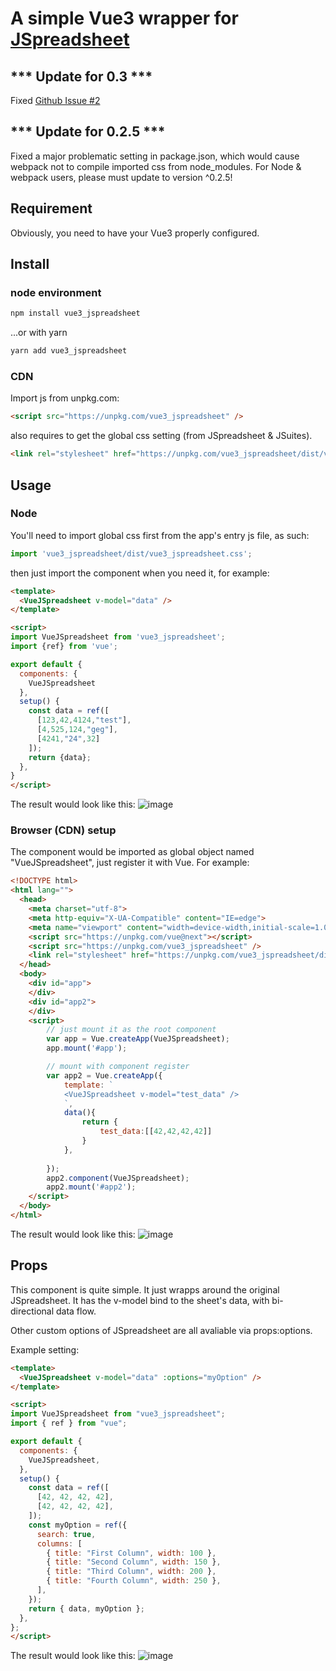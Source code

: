 # A simple Vue3 wrapper for [JSpreadsheet](https://github.com/jspreadsheet/ce)

## *** Update for 0.3 ***
Fixed [Github Issue #2](https://github.com/killkli/vue3_jspreadsheet/issues/2#issue-1059249929)

## *** Update for 0.2.5 ***
Fixed a major problematic setting in package.json, which would cause webpack not to compile imported css from node_modules. For Node & webpack users, please must update to version ^0.2.5!

## Requirement
Obviously, you need to have your Vue3 properly configured.

## Install

### node environment
```zsh
npm install vue3_jspreadsheet
```
...or with yarn
```zsh
yarn add vue3_jspreadsheet
```

### CDN
Import js from unpkg.com:
```html
<script src="https://unpkg.com/vue3_jspreadsheet" />
```
also requires to get the global css setting (from JSpreadsheet & JSuites).
```html
<link rel="stylesheet" href="https://unpkg.com/vue3_jspreadsheet/dist/vue3_jspreadsheet.css"/>
```

## Usage
### Node
You'll need to import global css first from the app's entry js file, as such:
```javascript
import 'vue3_jspreadsheet/dist/vue3_jspreadsheet.css';
```
then just import the component when you need it, for example:
```html
<template>
  <VueJSpreadsheet v-model="data" />
</template>

<script>
import VueJSpreadsheet from 'vue3_jspreadsheet';
import {ref} from 'vue';

export default {
  components: {
    VueJSpreadsheet
  },
  setup() {
    const data = ref([
      [123,42,4124,"test"],
      [4,525,124,"geg"],
      [4241,"24",32]
    ]);
    return {data};
  },
}
</script>
```

The result would look like this:
![image](https://raw.githubusercontent.com/killkli/vue3_jspreadsheet/master/images/node_screenshot1.png)

### Browser (CDN) setup
The component would be imported as global object named "VueJSpreadsheet", just register it with Vue. For example:

```html
<!DOCTYPE html>
<html lang="">
  <head>
    <meta charset="utf-8">
    <meta http-equiv="X-UA-Compatible" content="IE=edge">
    <meta name="viewport" content="width=device-width,initial-scale=1.0">
    <script src="https://unpkg.com/vue@next"></script>
    <script src="https://unpkg.com/vue3_jspreadsheet" />
    <link rel="stylesheet" href="https://unpkg.com/vue3_jspreadsheet/dist/vue3_jspreadsheet.css"/>
  </head>
  <body>
    <div id="app">
    </div>
    <div id="app2">
    </div>
    <script>
        // just mount it as the root component
        var app = Vue.createApp(VueJSpreadsheet);
        app.mount('#app');

        // mount with component register
        var app2 = Vue.createApp({
            template: `
            <VueJSpreadsheet v-model="test_data" />
            `,
            data(){
                return {
                    test_data:[[42,42,42,42]]
                }
            },
            
        });
        app2.component(VueJSpreadsheet);
        app2.mount('#app2');
    </script>
  </body>
</html>
```

The result would look like this:
![image](https://raw.githubusercontent.com/killkli/vue3_jspreadsheet/master/images/cdn_screenshot1.png)

## Props
This component is quite simple. It just wrapps around the original JSpreadsheet.
It has the v-model bind to the sheet's data, with bi-directional data flow. 

Other custom options of JSpreadsheet are all avaliable via props:options.

Example setting:

```html
<template>
  <VueJSpreadsheet v-model="data" :options="myOption" />
</template>

<script>
import VueJSpreadsheet from "vue3_jspreadsheet";
import { ref } from "vue";

export default {
  components: {
    VueJSpreadsheet,
  },
  setup() {
    const data = ref([
      [42, 42, 42, 42],
      [42, 42, 42, 42],
    ]);
    const myOption = ref({
      search: true,
      columns: [
        { title: "First Column", width: 100 },
        { title: "Second Column", width: 150 },
        { title: "Third Column", width: 200 },
        { title: "Fourth Column", width: 250 },
      ],
    });
    return { data, myOption };
  },
};
</script>
```
The result would look like this:
![image](https://raw.githubusercontent.com/killkli/vue3_jspreadsheet/master/images/node_screenshot2.png)
